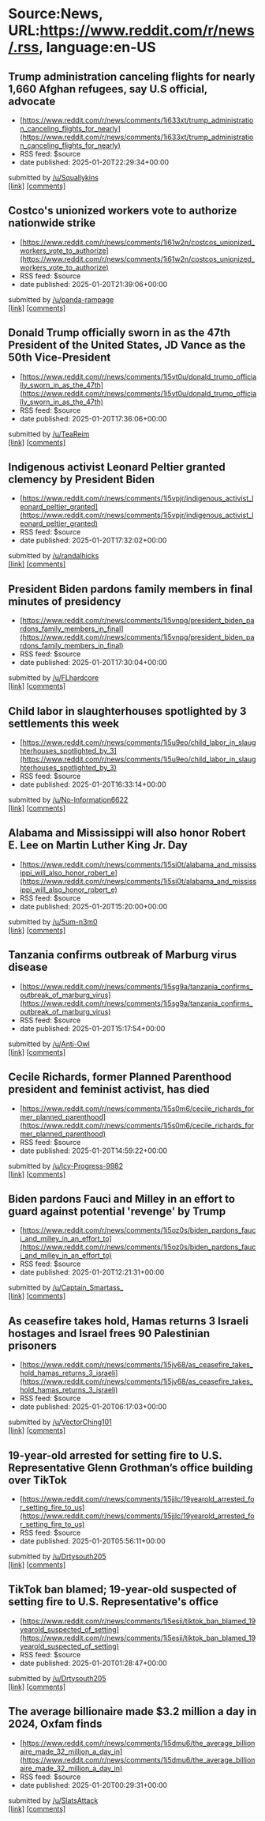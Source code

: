 # Source:News, URL:https://www.reddit.com/r/news/.rss, language:en-US

## Trump administration canceling flights for nearly 1,660 Afghan refugees, say U.S official, advocate
 - [https://www.reddit.com/r/news/comments/1i633xt/trump_administration_canceling_flights_for_nearly](https://www.reddit.com/r/news/comments/1i633xt/trump_administration_canceling_flights_for_nearly)
 - RSS feed: $source
 - date published: 2025-01-20T22:29:34+00:00

&#32; submitted by &#32; <a href="https://www.reddit.com/user/Squallykins"> /u/Squallykins </a> <br/> <span><a href="https://www.reuters.com/world/us/trump-administration-canceling-flights-nearly-1660-afghan-refugees-say-us-2025-01-20/">[link]</a></span> &#32; <span><a href="https://www.reddit.com/r/news/comments/1i633xt/trump_administration_canceling_flights_for_nearly/">[comments]</a></span>

## Costco's unionized workers vote to authorize nationwide strike
 - [https://www.reddit.com/r/news/comments/1i61w2n/costcos_unionized_workers_vote_to_authorize](https://www.reddit.com/r/news/comments/1i61w2n/costcos_unionized_workers_vote_to_authorize)
 - RSS feed: $source
 - date published: 2025-01-20T21:39:06+00:00

&#32; submitted by &#32; <a href="https://www.reddit.com/user/panda-rampage"> /u/panda-rampage </a> <br/> <span><a href="https://abcnews.go.com/US/costcos-unionized-workers-vote-authorize-nationwide-strike/story?id=117875222">[link]</a></span> &#32; <span><a href="https://www.reddit.com/r/news/comments/1i61w2n/costcos_unionized_workers_vote_to_authorize/">[comments]</a></span>

## Donald Trump officially sworn in as the 47th President of the United States, JD Vance as the 50th Vice-President
 - [https://www.reddit.com/r/news/comments/1i5vt0u/donald_trump_officially_sworn_in_as_the_47th](https://www.reddit.com/r/news/comments/1i5vt0u/donald_trump_officially_sworn_in_as_the_47th)
 - RSS feed: $source
 - date published: 2025-01-20T17:36:06+00:00

&#32; submitted by &#32; <a href="https://www.reddit.com/user/TeaReim"> /u/TeaReim </a> <br/> <span><a href="https://www.reuters.com/world/us/triumphant-trump-returns-white-house-launching-new-era-upheaval-2025-01-20/">[link]</a></span> &#32; <span><a href="https://www.reddit.com/r/news/comments/1i5vt0u/donald_trump_officially_sworn_in_as_the_47th/">[comments]</a></span>

## Indigenous activist Leonard Peltier granted clemency by President Biden
 - [https://www.reddit.com/r/news/comments/1i5vpjr/indigenous_activist_leonard_peltier_granted](https://www.reddit.com/r/news/comments/1i5vpjr/indigenous_activist_leonard_peltier_granted)
 - RSS feed: $source
 - date published: 2025-01-20T17:32:02+00:00

&#32; submitted by &#32; <a href="https://www.reddit.com/user/randalhicks"> /u/randalhicks </a> <br/> <span><a href="https://www.mprnews.org/story/2025/01/19/leonard-peltier-indigenous-activist-clemency-released-by-president-biden">[link]</a></span> &#32; <span><a href="https://www.reddit.com/r/news/comments/1i5vpjr/indigenous_activist_leonard_peltier_granted/">[comments]</a></span>

## President Biden pardons family members in final minutes of presidency
 - [https://www.reddit.com/r/news/comments/1i5vnpg/president_biden_pardons_family_members_in_final](https://www.reddit.com/r/news/comments/1i5vnpg/president_biden_pardons_family_members_in_final)
 - RSS feed: $source
 - date published: 2025-01-20T17:30:04+00:00

&#32; submitted by &#32; <a href="https://www.reddit.com/user/FLhardcore"> /u/FLhardcore </a> <br/> <span><a href="https://abcnews.go.com/Politics/president-biden-pardons-family-members-final-minutes-presidency/story?id=117893348">[link]</a></span> &#32; <span><a href="https://www.reddit.com/r/news/comments/1i5vnpg/president_biden_pardons_family_members_in_final/">[comments]</a></span>

## Child labor in slaughterhouses spotlighted by 3 settlements this week
 - [https://www.reddit.com/r/news/comments/1i5u9eo/child_labor_in_slaughterhouses_spotlighted_by_3](https://www.reddit.com/r/news/comments/1i5u9eo/child_labor_in_slaughterhouses_spotlighted_by_3)
 - RSS feed: $source
 - date published: 2025-01-20T16:33:14+00:00

&#32; submitted by &#32; <a href="https://www.reddit.com/user/No-Information6622"> /u/No-Information6622 </a> <br/> <span><a href="https://www.cbsnews.com/news/settlement-child-labor-dol-department-of-labor-2025/">[link]</a></span> &#32; <span><a href="https://www.reddit.com/r/news/comments/1i5u9eo/child_labor_in_slaughterhouses_spotlighted_by_3/">[comments]</a></span>

## Alabama and Mississippi will also honor Robert E. Lee on Martin Luther King Jr. Day
 - [https://www.reddit.com/r/news/comments/1i5si0t/alabama_and_mississippi_will_also_honor_robert_e](https://www.reddit.com/r/news/comments/1i5si0t/alabama_and_mississippi_will_also_honor_robert_e)
 - RSS feed: $source
 - date published: 2025-01-20T15:20:00+00:00

&#32; submitted by &#32; <a href="https://www.reddit.com/user/5um-n3m0"> /u/5um-n3m0 </a> <br/> <span><a href="https://apnews.com/article/martin-luther-king-jr-holiday-alabama-mississippi-0f535594cf50af7103ca2d953e1bc9a1">[link]</a></span> &#32; <span><a href="https://www.reddit.com/r/news/comments/1i5si0t/alabama_and_mississippi_will_also_honor_robert_e/">[comments]</a></span>

## Tanzania confirms outbreak of Marburg virus disease
 - [https://www.reddit.com/r/news/comments/1i5sg9a/tanzania_confirms_outbreak_of_marburg_virus](https://www.reddit.com/r/news/comments/1i5sg9a/tanzania_confirms_outbreak_of_marburg_virus)
 - RSS feed: $source
 - date published: 2025-01-20T15:17:54+00:00

&#32; submitted by &#32; <a href="https://www.reddit.com/user/Anti-Owl"> /u/Anti-Owl </a> <br/> <span><a href="https://www.afro.who.int/countries/united-republic-of-tanzania/news/tanzania-confirms-outbreak-marburg-virus-disease">[link]</a></span> &#32; <span><a href="https://www.reddit.com/r/news/comments/1i5sg9a/tanzania_confirms_outbreak_of_marburg_virus/">[comments]</a></span>

## Cecile Richards, former Planned Parenthood president and feminist activist, has died
 - [https://www.reddit.com/r/news/comments/1i5s0m6/cecile_richards_former_planned_parenthood](https://www.reddit.com/r/news/comments/1i5s0m6/cecile_richards_former_planned_parenthood)
 - RSS feed: $source
 - date published: 2025-01-20T14:59:22+00:00

&#32; submitted by &#32; <a href="https://www.reddit.com/user/Icy-Progress-9982"> /u/Icy-Progress-9982 </a> <br/> <span><a href="https://19thnews.org/2025/01/cecile-richards-former-planned-parenthood-president-and-feminist-activist-has-died/">[link]</a></span> &#32; <span><a href="https://www.reddit.com/r/news/comments/1i5s0m6/cecile_richards_former_planned_parenthood/">[comments]</a></span>

## Biden pardons Fauci and Milley in an effort to guard against potential 'revenge' by Trump
 - [https://www.reddit.com/r/news/comments/1i5oz0s/biden_pardons_fauci_and_milley_in_an_effort_to](https://www.reddit.com/r/news/comments/1i5oz0s/biden_pardons_fauci_and_milley_in_an_effort_to)
 - RSS feed: $source
 - date published: 2025-01-20T12:21:31+00:00

&#32; submitted by &#32; <a href="https://www.reddit.com/user/Captain_Smartass_"> /u/Captain_Smartass_ </a> <br/> <span><a href="https://apnews.com/article/biden-trump-fauci-milley-pardons-january-6-3cba287f89051513fb48d7ae700ae747">[link]</a></span> &#32; <span><a href="https://www.reddit.com/r/news/comments/1i5oz0s/biden_pardons_fauci_and_milley_in_an_effort_to/">[comments]</a></span>

## As ceasefire takes hold, Hamas returns 3 Israeli hostages and Israel frees 90 Palestinian prisoners
 - [https://www.reddit.com/r/news/comments/1i5jv68/as_ceasefire_takes_hold_hamas_returns_3_israeli](https://www.reddit.com/r/news/comments/1i5jv68/as_ceasefire_takes_hold_hamas_returns_3_israeli)
 - RSS feed: $source
 - date published: 2025-01-20T06:17:03+00:00

&#32; submitted by &#32; <a href="https://www.reddit.com/user/VectorChing101"> /u/VectorChing101 </a> <br/> <span><a href="https://apnews.com/article/israel-palestinians-hamas-war-news-ceasefire-hostages-01-19-2025-437f7f1bf49c9d2936718cf78bdf272c?utm_source=copy&amp;utm_medium=share">[link]</a></span> &#32; <span><a href="https://www.reddit.com/r/news/comments/1i5jv68/as_ceasefire_takes_hold_hamas_returns_3_israeli/">[comments]</a></span>

## 19-year-old arrested for setting fire to U.S. Representative Glenn Grothman’s office building over TikTok
 - [https://www.reddit.com/r/news/comments/1i5jjlc/19yearold_arrested_for_setting_fire_to_us](https://www.reddit.com/r/news/comments/1i5jjlc/19yearold_arrested_for_setting_fire_to_us)
 - RSS feed: $source
 - date published: 2025-01-20T05:56:11+00:00

&#32; submitted by &#32; <a href="https://www.reddit.com/user/Drtysouth205"> /u/Drtysouth205 </a> <br/> <span><a href="https://www.wmtv15news.com/2025/01/19/19-year-old-arrested-arson-building-that-holds-us-representative-glenn-grothmans-office/">[link]</a></span> &#32; <span><a href="https://www.reddit.com/r/news/comments/1i5jjlc/19yearold_arrested_for_setting_fire_to_us/">[comments]</a></span>

## TikTok ban blamed; 19-year-old suspected of setting fire to U.S. Representative's office
 - [https://www.reddit.com/r/news/comments/1i5esii/tiktok_ban_blamed_19yearold_suspected_of_setting](https://www.reddit.com/r/news/comments/1i5esii/tiktok_ban_blamed_19yearold_suspected_of_setting)
 - RSS feed: $source
 - date published: 2025-01-20T01:28:47+00:00

&#32; submitted by &#32; <a href="https://www.reddit.com/user/Drtysouth205"> /u/Drtysouth205 </a> <br/> <span><a href="https://www.tmj4.com/news/fond-du-lac-county/tiktok-ban-blamed-19-year-old-suspected-of-setting-fire-to-u-s-representatives-office">[link]</a></span> &#32; <span><a href="https://www.reddit.com/r/news/comments/1i5esii/tiktok_ban_blamed_19yearold_suspected_of_setting/">[comments]</a></span>

## The average billionaire made $3.2 million a day in 2024, Oxfam finds
 - [https://www.reddit.com/r/news/comments/1i5dmu6/the_average_billionaire_made_32_million_a_day_in](https://www.reddit.com/r/news/comments/1i5dmu6/the_average_billionaire_made_32_million_a_day_in)
 - RSS feed: $source
 - date published: 2025-01-20T00:29:31+00:00

&#32; submitted by &#32; <a href="https://www.reddit.com/user/SlatsAttack"> /u/SlatsAttack </a> <br/> <span><a href="https://www.abc.net.au/news/2025-01-20/oxfam-calls-for-australias-richest-to-pay-more-tax/104821814?utm_source=abc_news_app&amp;utm_medium=content_shared&amp;utm_campaign=abc_news_app&amp;utm_content=other">[link]</a></span> &#32; <span><a href="https://www.reddit.com/r/news/comments/1i5dmu6/the_average_billionaire_made_32_million_a_day_in/">[comments]</a></span>

